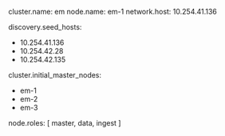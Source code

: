 cluster.name: em
node.name: em-1
network.host: 10.254.41.136

discovery.seed_hosts:
  - 10.254.41.136
  - 10.254.42.28
  - 10.254.42.135

cluster.initial_master_nodes:
  - em-1
  - em-2
  - em-3

node.roles: [ master, data, ingest ]
